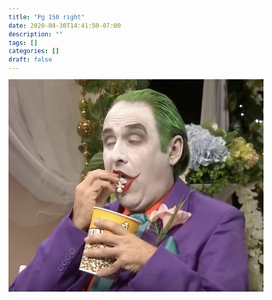 ```yaml
---
title: "Pg 150 right"
date: 2020-08-30T14:41:50-07:00
description: ""
tags: []
categories: []
draft: false
---
```


![the jokester](./right.jpg "he strikes again")
